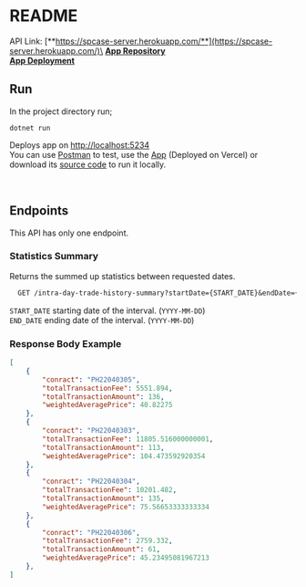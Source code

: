 # README

API Link: [**https://spcase-server.herokuapp.com/**](https://spcase-server.herokuapp.com/)\
[**App Repository**](https://github.com/onur-yildiz/spcase-app)\
[**App Deployment**](https://spcase-app.vercel.app/)

## Run

In the project directory run;

`dotnet run`

Deploys app on [http://localhost:5234](http://localhost:5234)\
You can use [Postman](https://www.postman.com/) to test, use the [App](https://spcase-app.vercel.app/) (Deployed on Vercel) or download its [source code](https://github.com/onur-yildiz/spcase-app) to run it locally.

&nbsp;
&nbsp;
&nbsp;

## Endpoints

This API has only one endpoint.

### **Statistics Summary**

Returns the summed up statistics between requested dates.

```perl
  GET /intra-day-trade-history-summary?startDate={START_DATE}&endDate={END_DATE} 
```

  `START_DATE` starting date of the interval. (`YYYY-MM-DD`)\
  `END_DATE` ending date of the interval. (`YYYY-MM-DD`)

### Response Body Example

  ```json
  [
      {
          "conract": "PH22040305",
          "totalTransactionFee": 5551.894,
          "totalTransactionAmount": 136,
          "weightedAveragePrice": 40.82275
      },
      {
          "conract": "PH22040303",
          "totalTransactionFee": 11805.516000000001,
          "totalTransactionAmount": 113,
          "weightedAveragePrice": 104.473592920354
      },
      {
          "conract": "PH22040304",
          "totalTransactionFee": 10201.482,
          "totalTransactionAmount": 135,
          "weightedAveragePrice": 75.56653333333334
      },
      {
          "conract": "PH22040306",
          "totalTransactionFee": 2759.332,
          "totalTransactionAmount": 61,
          "weightedAveragePrice": 45.23495081967213
      },
  ]
  ```

